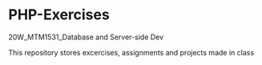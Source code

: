 # PHP-Exercises
20W_MTM1531_Database and Server-side Dev

This repository stores excercises, assignments and projects made in class
